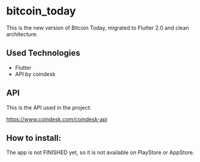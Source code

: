 # bitcoin_today

This is the new version of Bitcoin Today, migrated to Flutter 2.0 and clean architecture.

## Used Technologies

 - Flutter
 - API by coindesk

## API

This is the API used in the project:

https://www.coindesk.com/coindesk-api

## How to install:

The app is not FINISHED yet, so it is not available on PlayStore or AppStore.
